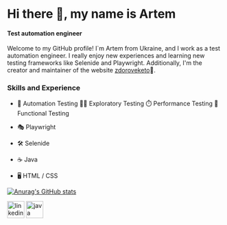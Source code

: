 # Hi there 👋, my name is Artem
#### Test automation engineer

Welcome to my GitHub profile! I`m Artem from Ukraine, and I work as a test automation engineer. I really enjoy new experiences and learning new testing frameworks like Selenide and Playwright. 
Additionally, I'm the creator and maintainer of the website [zdoroveketo](https://www.zdoroveketo.com.ua)🥑.

### Skills and Experience
* 🤖 Automation Testing 🕵️‍♂️ Exploratory Testing ⏱️ Performance Testing 🧪 Functional Testing

* 🎭 Playwright
* 🛠️ Selenide

* ☕ Java
* 🖥️ HTML / CSS

[![Anurag's GitHub stats](https://github-readme-stats.vercel.app/api?username=ArtemMakar0v&show_icons=true&theme=transparent)](https://github.com/anuraghazra/github-readme-stats)

[<img src='https://cdn.jsdelivr.net/npm/simple-icons@3.0.1/icons/linkedin.svg' alt='linkedin' height='40'>](https://www.linkedin.com/in/https://www.linkedin.com/in/artem-makarov-a75681116//)  [<img src='https://cdn.jsdelivr.net/npm/simple-icons@3.0.1/icons/java.svg' alt='java' height='40'>](https://lp.jetbrains.com/intellij-idea-features-promo)
